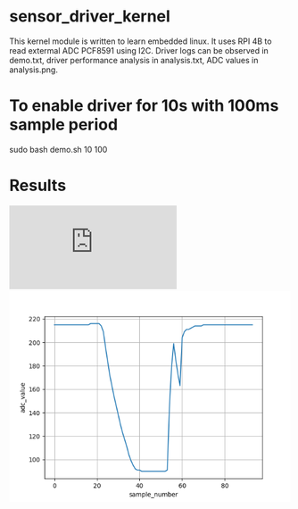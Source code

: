 # sensor_driver_kernel
This kernel module is written to learn embedded linux. It uses RPI 4B to read extermal ADC PCF8591 using I2C. Driver logs can be observed in demo.txt, driver performance analysis in analysis.txt, ADC values in analysis.png.

# To enable driver for 10s with 100ms sample period
sudo bash demo.sh 10 100

# Results


![alt text](https://github.com/arvtom/sensor_driver_kernel/blob/main/analysis.txt)
![alt text](https://github.com/arvtom/sensor_driver_kernel/blob/main/analysis.png?raw=true)
